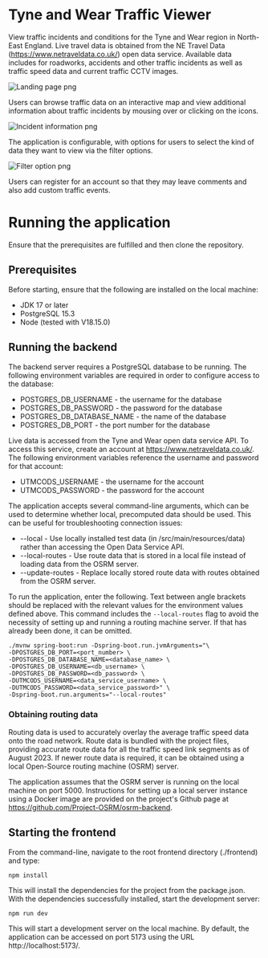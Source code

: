 # Tyne and Wear Traffic Viewer

View traffic incidents and conditions for the Tyne and Wear region in North-East England.
Live travel data is obtained from the NE Travel Data (https://www.netraveldata.co.uk/) open
data service. Available data includes for roadworks, accidents and other traffic
incidents as well as traffic speed data and current traffic CCTV images.

![Landing page png](./media/images/landing-screen.png)

Users can browse traffic data on an interactive map and view additional information
about traffic incidents by mousing over or clicking on the icons.

![Incident information png](./media/images/incident-information.png)

The application is configurable, with options for users to select the kind of
data they want to view via the filter options.

![Filter option png](./media/images/filter-options.png)

Users can register for an account so that they may leave comments and also add 
custom traffic events.

# Running the application

Ensure that the prerequisites are fulfilled and then clone the repository.

## Prerequisites

Before starting, ensure that the following are installed on the local machine:

* JDK 17 or later
* PostgreSQL 15.3
* Node (tested with V18.15.0)

## Running the backend

The backend server requires a PostgreSQL database to be running. The following environment 
variables are required in order to configure access to the database:

* POSTGRES_DB_USERNAME - the username for the database
* POSTGRES_DB_PASSWORD - the password for the database
* POSTGRES_DB_DATABASE_NAME - the name of the database
* POSTGRES_DB_PORT - the port number for the database

Live data is accessed from the Tyne and Wear open data service API. To access this
service, create an account at https://www.netraveldata.co.uk/. The following 
environment variables reference the username and password for that account:

* UTMCODS_USERNAME - the username for the account
* UTMCODS_PASSWORD - the password for the account

The application accepts several command-line arguments, which can be used to
determine whether local, precomputed data should be used. This can be useful
for troubleshooting connection issues:

* --local - Use locally installed test data (in /src/main/resources/data) rather than accessing the
          Open Data Service API.
* --local-routes - Use route data that is stored in a local file instead of loading data from the OSRM server.
* --update-routes - Replace locally stored route data with routes obtained from the OSRM server.

To run the application, enter the following. Text between angle brackets should
be replaced with the relevant values for the environment values defined above.
This command includes the `--local-routes` flag to avoid the necessity of setting
up and running a routing machine server. If that has already been done, it can be
omitted.

```shell
./mvnw spring-boot:run -Dspring-boot.run.jvmArguments="\
-DPOSTGRES_DB_PORT=<port_number> \
-DPOSTGRES_DB_DATABASE_NAME=<database_name> \
-DPOSTGRES_DB_USERNAME=<db_username> \
-DPOSTGRES_DB_PASSWORD=<db_password> \
-DUTMCODS_USERNAME=<data_service_username> \
-DUTMCODS_PASSWORD=<data_service_password>" \
-Dspring-boot.run.arguments="--local-routes"
```

### Obtaining routing data

Routing data is used to accurately overlay the average traffic speed data onto the
road network. Route data is bundled with the project files, providing accurate route
data for all the traffic speed link segments as of August 2023. If newer route data
is required, it can be obtained using a local Open-Source routing machine (OSRM)
server.

The application assumes that the OSRM server is running on the local machine
on port 5000. Instructions for setting up a local server instance using a Docker image
are provided on the project's Github page at https://github.com/Project-OSRM/osrm-backend.

## Starting the frontend

From the command-line, navigate to the root frontend directory (./frontend) and type:

```shell
npm install 
```

This will install the dependencies for the project from the package.json. With the
dependencies successfully installed, start the development server:

```shell
npm run dev
```

This will start a development server on the local machine. By default, the application
can be accessed on port 5173 using the URL http://localhost:5173/.
